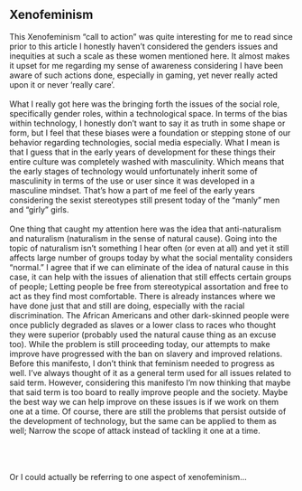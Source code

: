 ## Xenofeminism

This Xenofeminism “call to action” was quite interesting for me to read since prior to this article I honestly haven’t considered the genders issues and inequities at such a scale as these women mentioned here. It almost makes it upset for me regarding my sense of awareness considering I have been aware of such actions done, especially in gaming, yet never really acted upon it or never ‘really care’.  
<br>
	What I really got here was the bringing forth the issues of the social role, specifically gender roles, within a technological space. In terms of the bias within technology, I honestly don’t want to say it as truth in some shape or form, but I feel that these biases were a foundation or stepping stone of our behavior regarding technologies, social media especially. What I mean is that I guess that in the early years of development for these things their entire culture was completely washed with masculinity. Which means that the early stages of technology would unfortunately inherit some of masculinity in terms of the use or user since it was developed in a masculine mindset. That’s how a part of me feel of the early years considering the sexist stereotypes still present today of the “manly” men and “girly” girls.  
<br>
One thing that caught my attention here was the idea that anti-naturalism and naturalism (naturalism in the sense of natural cause). Going into the topic of naturalism isn’t something I hear often (or even at all) and yet it still affects large number of groups today by what the social mentality considers “normal.” I agree that if we can eliminate of the idea of natural cause in this case, it can help with the issues of alienation that still effects certain groups of people; Letting people be free from stereotypical assortation and free to act as they find most comfortable. There is already instances where we have done just that and still are doing, especially with the racial discrimination. The African Americans and other dark-skinned people were once publicly degraded as slaves or a lower class to races who thought they were superior (probably used the natural cause thing as an excuse too). While the problem is still proceeding today, our attempts to make improve have progressed with the ban on slavery and improved relations.
<br>
Before this manifesto, I don’t think that feminism needed to progress as well. I’ve always thought of it as a general term used for all issues related to said term. However, considering this manifesto I’m now thinking that maybe that said term is too board to really improve people and the society. Maybe the best way we can help improve on these issues is if we work on them one at a time. Of course, there are still the problems that persist outside of the development of technology, but the same can be applied to them as well; Narrow the scope of attack instead of tackling it one at a time.   

<br>
<br>
<br>
Or I could actually be referring to one aspect of xenofeminism...

